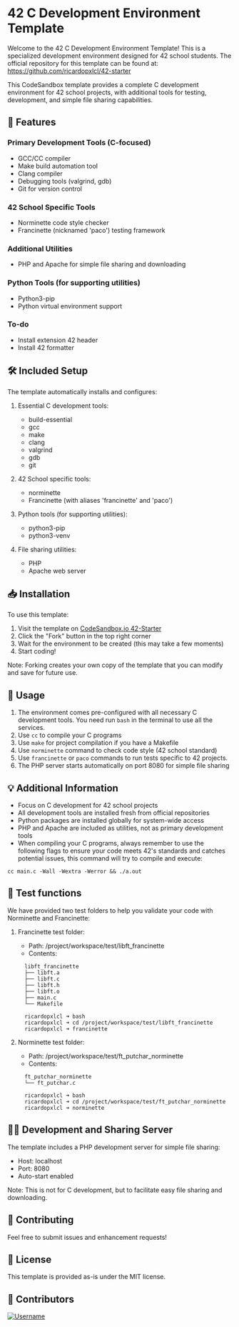 # 42 C Development Environment Template

Welcome to the 42 C Development Environment Template! This is a specialized development environment designed for 42 school students. The official repository for this template can be found at: https://github.com/ricardopxlcl/42-starter

This CodeSandbox template provides a complete C development environment for 42 school projects, with additional tools for testing, development, and simple file sharing capabilities.

## 🚀 Features

### Primary Development Tools (C-focused)

- GCC/CC compiler
- Make build automation tool
- Clang compiler
- Debugging tools (valgrind, gdb)
- Git for version control

### 42 School Specific Tools

- Norminette code style checker
- Francinette (nicknamed 'paco') testing framework

### Additional Utilities

- PHP and Apache for simple file sharing and downloading

### Python Tools (for supporting utilities)

- Python3-pip
- Python virtual environment support

### To-do

- Install extension 42 header
- Install 42 formatter

## 🛠️ Included Setup

The template automatically installs and configures:

1. Essential C development tools:

   - build-essential
   - gcc
   - make
   - clang
   - valgrind
   - gdb
   - git

2. 42 School specific tools:

   - norminette
   - Francinette (with aliases 'francinette' and 'paco')

3. Python tools (for supporting utilities):

   - python3-pip
   - python3-venv

4. File sharing utilities:
   - PHP
   - Apache web server

## 📥 Installation

To use this template:

1. Visit the template on [CodeSandbox.io 42-Starter](https://codesandbox.io/p/devbox/42-starter-xlxxs8)
2. Click the "Fork" button in the top right corner
3. Wait for the environment to be created (this may take a few moments)
4. Start coding!

Note: Forking creates your own copy of the template that you can modify and save for future use.

## 🔧 Usage

1. The environment comes pre-configured with all necessary C development tools. You need run `bash` in the terminal to use all the services.
2. Use `cc` to compile your C programs
3. Use `make` for project compilation if you have a Makefile
4. Use `norminette` command to check code style (42 school standard)
5. Use `francinette` or `paco` commands to run tests specific to 42 projects.
6. The PHP server starts automatically on port 8080 for simple file sharing

## 💡 Additional Information

- Focus on C development for 42 school projects
- All development tools are installed fresh from official repositories
- Python packages are installed globally for system-wide access
- PHP and Apache are included as utilities, not as primary development tools
- When compiling your C programs, always remember to use the following flags to ensure your code meets 42's standards and catches potential issues, this command will try to compile and execute:

```plaintext
cc main.c -Wall -Wextra -Werror && ./a.out
```

## 🤿 Test functions

We have provided two test folders to help you validate your code with Norminette and Francinette:

1. Francinette test folder:

   - Path: /project/workspace/test/libft_francinette
   - Contents:

   ```plaintext
     libft_francinette
     ├── libft.a
     ├── libft.c
     ├── libft.h
     ├── libft.o
     ├── main.c
     └── Makefile

     ricardopxlcl ➜ bash
     ricardopxlcl ➜ cd /project/workspace/test/libft_francinette
     ricardopxlcl ➜ francinette
   ```

2. Norminette test folder:

   - Path: /project/workspace/test/ft_putchar_norminette
   - Contents:

   ```plaintext
     ft_putchar_norminette
     └── ft_putchar.c

     ricardopxlcl ➜ bash
     ricardopxlcl ➜ cd /project/workspace/test/ft_putchar_norminette
     ricardopxlcl ➜ norminette
   ```

## 🏃‍♂️ Development and Sharing Server

The template includes a PHP development server for simple file sharing:

- Host: localhost
- Port: 8080
- Auto-start enabled

Note: This is not for C development, but to facilitate easy file sharing and downloading.

## 🤝 Contributing

Feel free to submit issues and enhancement requests!

## 📝 License

This template is provided as-is under the MIT license.

## 👥 Contributors

[![Username](https://github.com/ricardopxlcl.png?size=70)](https://github.com/ricardopxlcl)
